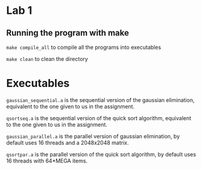 # Lab 1

## Running the program with make

`make compile_all` to compile all the programs into executables

`make clean` to clean the directory

# Executables

`gaussian_sequential.a` is the sequential version of the gaussian elimination, equivalent to the one given to us in the assignment.

`qsortseq.a` is the sequential version of the quick sort algorithm, equivalent to the one given to us in the assignment.

`gaussian_parallel.a` is the parallel version of gaussian elimination, by default uses 16 threads and a 2048x2048 matrix.

`qsortpar.a` is the parallel version of the quick sort algorithm, by default uses 16 threads with 64*MEGA items.